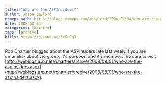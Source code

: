 ```yaml
---
title: "Who are the ASPInsiders?"
author: Jason Gaylord
msmvps_path: https://blogs.msmvps.com/jgaylord/2008/08/04/who-are-the-aspinsiders/
date: 2008-08-04
categories: [archive]
tags: [archive]
bitly: https://jasong.us/3eGa9g3
---
```


Rob Chartier blogged about the ASPInsiders late last week. If you are unfamiliar about the group, it's purpose, and it's members, be sure to visit [http://weblogs.asp.net/rchartier/archive/2008/08/01/who-are-the-aspinsiders.aspx](http://weblogs.asp.net/rchartier/archive/2008/08/01/who-are-the-aspinsiders.aspx).